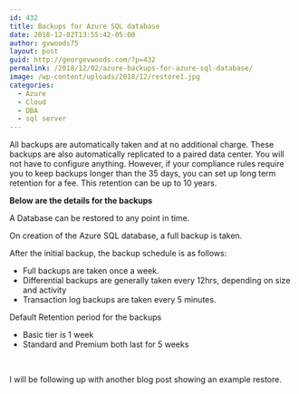 ```yaml
---
id: 432
title: Backups for Azure SQL database
date: 2018-12-02T13:55:42-05:00
author: gvwoods75
layout: post
guid: http://georgevwoods.com/?p=432
permalink: /2018/12/02/azure-backups-for-azure-sql-database/
image: /wp-content/uploads/2018/12/restore1.jpg
categories:
  - Azure
  - Cloud
  - DBA
  - sql server
---
```

All backups are automatically taken and at no additional charge. These backups are also automatically replicated to a paired data center. You will not have to configure anything. However, if your compliance rules require you to keep backups longer than the 35 days, you can set up long term retention for a fee. This retention can be up to 10 years.

**Below are the details for the backups**

A Database can be restored to any point in time.

On creation of the Azure SQL database, a full backup is taken.

After the initial backup, the backup schedule is as follows:

  * Full backups are taken once a week.
  * Differential backups are generally taken every 12hrs, depending on size and activity
  * Transaction log backups are taken every 5 minutes.

Default Retention period for the backups

  * Basic tier is 1 week
  * Standard and Premium both last for 5 weeks

&nbsp;

I will be following up with another blog post showing an example restore.